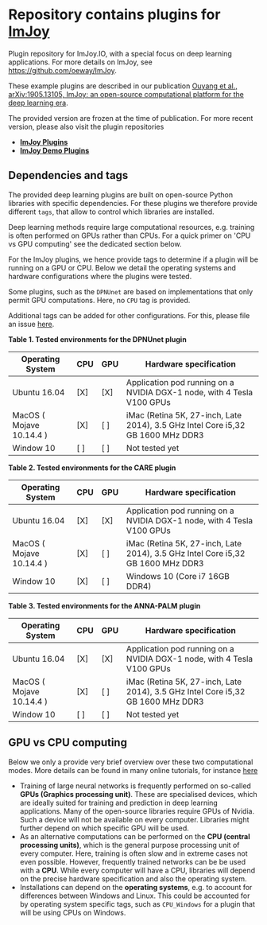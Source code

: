 # Repository contains plugins for [ImJoy](https://imjoy.io)
Plugin repository for ImJoy.IO, with a special focus on deep learning applications.
For more details on ImJoy, see <https://github.com/oeway/ImJoy>.

These example plugins are described in our publication [Ouyang et al., arXiv:1905.13105, ImJoy: an open-source computational platform for the deep learning era](https://arxiv.org/abs/1905.13105).

The provided version are frozen at the time of publication. For more recent version, 
please also visit the plugin repositories

* [**ImJoy Plugins**](https://github.com/oeway/ImJoy-Plugins)
* [**ImJoy Demo Plugins**](https://github.com/oeway/ImJoy-Demo-Plugins)

## Dependencies and tags
The provided deep learning plugins are built on open-source Python libraries
with specific dependencies. For these plugins we therefore provide different
`tags`, that allow to control which libraries are installed.

Deep learning methods require large computational resources, e.g. training is 
often performed on GPUs rather than CPUs. For a quick primer on 'CPU vs GPU computing' 
see the dedicated section below.

For the ImJoy plugins, we hence provide tags to determine if a plugin will be
running on a GPU or CPU. Below we detail the operating systems and hardware 
configurations where the plugins were tested.

Some plugins, such as the `DPNUnet` are based on implementations that 
only permit GPU computations. Here, no `CPU` tag is provided. 

Additional tags can be added for other configurations. For this, please
file an issue [here](https://github.com/imjoy-team/example-plugins/issues).

**Table 1. Tested environments for the DPNUnet plugin**

| Operating System         | CPU | GPU | Hardware specification                                                          |
| ------------------------ | --- | --- | ------------------------------------------------------------------------------- |
| Ubuntu 16.04             | [X] | [X] | Application pod running on a NVIDIA DGX-1 node, with 4 Tesla V100 GPUs          |
| MacOS ( Mojave 10.14.4 ) | [X] | [ ] | iMac (Retina 5K, 27-inch, Late 2014), 3.5 GHz Intel Core i5,32 GB 1600 MHz DDR3 |
| Window 10                | [ ] | [ ] | Not tested yet                                                                  |



**Table 2. Tested environments for the CARE plugin**

| Operating System         | CPU | GPU | Hardware specification                                                          |
| ------------------------ | --- | --- | ------------------------------------------------------------------------------- |
| Ubuntu 16.04             | [X] | [X] | Application pod running on a NVIDIA DGX-1 node, with 4 Tesla V100 GPUs          |
| MacOS ( Mojave 10.14.4 ) | [X] | [ ] | iMac (Retina 5K, 27-inch, Late 2014), 3.5 GHz Intel Core i5,32 GB 1600 MHz DDR3 |
| Window 10                | [X] | [ ] | Windows 10 (Core i7 16GB DDR4)                                                  |



**Table 3. Tested environments for the ANNA-PALM plugin**

| Operating System         | CPU | GPU | Hardware specification                                                          |
| ------------------------ | --- | --- | ------------------------------------------------------------------------------- |
| Ubuntu 16.04             | [X] | [X] | Application pod running on a NVIDIA DGX-1 node, with 4 Tesla V100 GPUs          |
| MacOS ( Mojave 10.14.4 ) | [X] | [ ] | iMac (Retina 5K, 27-inch, Late 2014), 3.5 GHz Intel Core i5,32 GB 1600 MHz DDR3 |
| Window 10                | [ ] | [ ] | Not tested yet                                                                  |

## GPU vs CPU computing
Below we only a provide very brief overview over these two computational modes.
More details can be found in many online tutorials, for instance [here](https://medium.com/altumea/gpu-vs-cpu-computing-what-to-choose-a9788a2370c4.)

-   Training of large neural networks is frequently
    performed on so-called **GPUs (Graphics processing unit)**. These are specialised
    devices, which are ideally suited for training and prediction in deep learning
    applications. Many of the open-source libraries require GPUs of Nvidia. Such a device
    will not be available on every computer. Libraries might further depend on which
    specific GPU will be used.
-   As an alternative computations can be performed on the **CPU (central processing units)**,
    which is the general purpose processing unit of every computer. Here, training is
    often slow and in extreme cases not even possible. However, frequently trained networks
    can be be used with a **CPU**. While every computer will have a CPU, libraries will depend
    on the precise hardware specification and also the operating system.
-   Installations can depend on the **operating systems**, e.g. to account for
    differences between Windows and Linux. This could be accounted for by 
    operating system specific tags, such as `CPU_Windows` for a plugin that will be using 
    CPUs on Windows.
  
  
